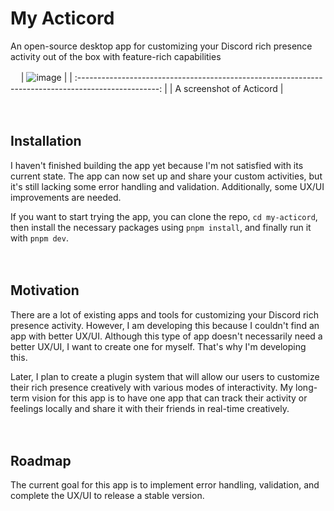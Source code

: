 # My Acticord

An open-source desktop app for customizing your Discord rich presence activity out of the box with feature-rich capabilities


ㅤ
| ![image](https://us-east-1.tixte.net/uploads/ajax.tixte.co/acticord-preview.png) |
| :--------------------------------------------------------------------------------------------------: |
|   A screenshot of Acticord    |

ㅤ
## Installation

I haven't finished building the app yet because I'm not satisfied with its current state. The app can now set up and share your custom activities, but it's still lacking some error handling and validation. Additionally, some UX/UI improvements are needed.

If you want to start trying the app, you can clone the repo, `cd my-acticord`, then install the necessary packages using `pnpm install`, and finally run it with `pnpm dev`.

ㅤ
## Motivation

There are a lot of existing apps and tools for customizing your Discord rich presence activity. However, I am developing this because I couldn't find an app with better UX/UI. Although this type of app doesn't necessarily need a better UX/UI, I want to create one for myself. That's why I'm developing this.

Later, I plan to create a plugin system that will allow our users to customize their rich presence creatively with various modes of interactivity. My long-term vision for this app is to have one app that can track their activity or feelings locally and share it with their friends in real-time creatively. 

ㅤ
## Roadmap

The current goal for this app is to implement error handling, validation, and complete the UX/UI to release a stable version.